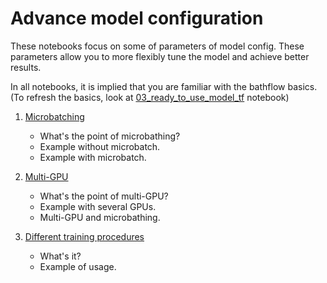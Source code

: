 # Advance model configuration

These notebooks focus on some of parameters of model config. These parameters allow you to more flexibly tune the model and achieve better results.

In all notebooks, it is implied that you are familiar with the bathflow basics.
(To refresh the basics, look at [03_ready_to_use_model_tf](../03_ready_to_use_model_tf.ipynb) notebook)

1. [Microbatching](./01_microbatch.ipynb)
    * What's the point of microbathing?
    * Example without microbatch.
    * Example with microbatch.

2. [Multi-GPU](./02_device.ipynb)
    * What's the point of multi-GPU?
    * Example with several GPUs.
    * Multi-GPU and microbathing.

3. [Different training procedures](./03_train_steps.ipynb)
    * What's it?
    * Example of usage.
